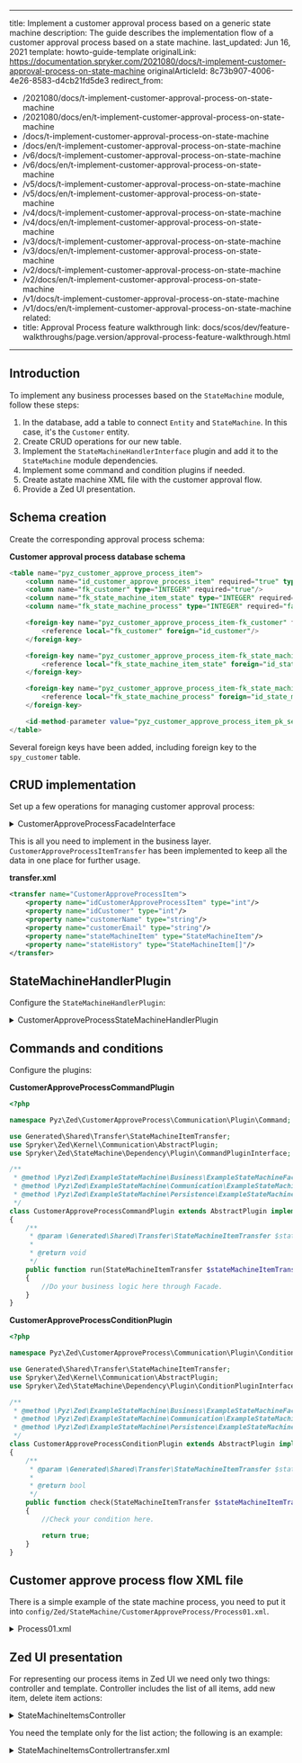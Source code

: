   
---
title: Implement a customer approval process based on a generic state machine
description: The guide describes the implementation flow of a customer approval process based on a state machine.
last_updated: Jun 16, 2021
template: howto-guide-template
originalLink: https://documentation.spryker.com/2021080/docs/t-implement-customer-approval-process-on-state-machine
originalArticleId: 8c73b907-4006-4e26-8583-d4cb21fd5de3
redirect_from:
  - /2021080/docs/t-implement-customer-approval-process-on-state-machine
  - /2021080/docs/en/t-implement-customer-approval-process-on-state-machine
  - /docs/t-implement-customer-approval-process-on-state-machine
  - /docs/en/t-implement-customer-approval-process-on-state-machine
  - /v6/docs/t-implement-customer-approval-process-on-state-machine
  - /v6/docs/en/t-implement-customer-approval-process-on-state-machine
  - /v5/docs/t-implement-customer-approval-process-on-state-machine
  - /v5/docs/en/t-implement-customer-approval-process-on-state-machine
  - /v4/docs/t-implement-customer-approval-process-on-state-machine
  - /v4/docs/en/t-implement-customer-approval-process-on-state-machine
  - /v3/docs/t-implement-customer-approval-process-on-state-machine
  - /v3/docs/en/t-implement-customer-approval-process-on-state-machine
  - /v2/docs/t-implement-customer-approval-process-on-state-machine
  - /v2/docs/en/t-implement-customer-approval-process-on-state-machine
  - /v1/docs/t-implement-customer-approval-process-on-state-machine
  - /v1/docs/en/t-implement-customer-approval-process-on-state-machine
related:
  - title: Approval Process feature walkthrough
    link: docs/scos/dev/feature-walkthroughs/page.version/approval-process-feature-walkthrough.html
---

## Introduction

To implement any business processes based on the `StateMachine` module, follow these steps:

1. In the database, add a table to connect `Entity` and `StateMachine`. In this case, it's the `Customer` entity.
2. Create CRUD operations for our new table.
3. Implement the `StateMachineHandlerInterface` plugin and add it to the `StateMachine` module dependencies.
4. Implement some command and condition plugins if needed.
5. Create astate machine XML file with the customer approval flow.
6. Provide a Zed UI presentation.

## Schema creation

Create the corresponding approval process schema:

**Customer approval process database schema**

```sql
<table name="pyz_customer_approve_process_item">
    <column name="id_customer_approve_process_item" required="true" type="INTEGER" autoIncrement="true" primaryKey="true"/>
    <column name="fk_customer" type="INTEGER" required="true"/>
    <column name="fk_state_machine_item_state" type="INTEGER" required="false"/>
    <column name="fk_state_machine_process" type="INTEGER" required="false"/>

    <foreign-key name="pyz_customer_approve_process_item-fk_customer" foreignTable="spy_customer">
        <reference local="fk_customer" foreign="id_customer"/>
    </foreign-key>

    <foreign-key name="pyz_customer_approve_process_item-fk_state_machine_item_state" foreignTable="spy_state_machine_item_state">
        <reference local="fk_state_machine_item_state" foreign="id_state_machine_item_state"/>
    </foreign-key>

    <foreign-key name="pyz_customer_approve_process_item-fk_state_machine_process" foreignTable="spy_state_machine_process">
        <reference local="fk_state_machine_process" foreign="id_state_machine_process"/>
    </foreign-key>

    <id-method-parameter value="pyz_customer_approve_process_item_pk_seq"/>
</table>
```

Several foreign keys have been added, including foreign key to the `spy_customer` table.

## CRUD implementation

Set up a few operations for managing customer approval process:

<details><summary markdown='span'>CustomerApproveProcessFacadeInterface</summary>

```php
<?php

namespace Pyz\Zed\CustomerApproveProcess\Business;

use Generated\Shared\Transfer\CustomerApproveProcessItemTransfer;
use Generated\Shared\Transfer\CustomerTransfer;
use Generated\Shared\Transfer\StateMachineItemTransfer;

interface CustomerApproveProcessFacadeInterface
{
    /**
     * Retrieves all our approve process items. Used for Zed UI presentation.
     *
     * @return \Generated\Shared\Transfer\CustomerApproveProcessItemTransfer[]
     */
    public function getAllCustomerApproveProcessItems(): array;

    /**
     * Retrieves approve process items by state ids. Used in `StateMachineHandlerPlugin`.
     *
     * @param int[] $stateIds
     *
     * @return \Generated\Shared\Transfer\CustomerApproveProcessItemTransfer[]
     */
    public function getCustomerApproveProcessItemsByStateIds(array $stateIds = []): array;

    /**
     * Creates `SpyCustomerApproveProcessItem` entity based on `CustomerTransfer` (only customer ID is used) and saves it into DB.
     *
     * @param \Generated\Shared\Transfer\CustomerTransfer $customerTransfer
     *
     * @return \Generated\Shared\Transfer\CustomerApproveProcessItemTransfer
     */
    public function createCustomerApproveProcessStateMachineItem(CustomerTransfer $customerTransfer): CustomerApproveProcessItemTransfer;

    /**
     * Updates `SpyCustomerApproveProcessItem` entity and saves it into DB. Used when we moving item through state machine.
     *
     * @param \Generated\Shared\Transfer\StateMachineItemTransfer $stateMachineItemTransfer
     *
     * @return \Generated\Shared\Transfer\CustomerApproveProcessItemTransfer
     */
    public function updateCustomerApproveProcessStateMachineItem(StateMachineItemTransfer $stateMachineItemTransfer): CustomerApproveProcessItemTransfer;

    /**
     * Deletes `SpyCustomerApproveProcessItem` entity from DB.
     *
     * @param int $customerApproveProcessItemId
     *
     * @return void
     */
    public function deleteCustomerApproveProcessStateMachineItem(int $customerApproveProcessItemId): void;
}
```

</details>

This is all you need to implement in the business layer.
`CustomerApproveProcessItemTransfer` has been implemented to keep all the data in one place for further usage.

**transfer.xml**

```xml
<transfer name="CustomerApproveProcessItem">
    <property name="idCustomerApproveProcessItem" type="int"/>
    <property name="idCustomer" type="int"/>
    <property name="customerName" type="string"/>
    <property name="customerEmail" type="string"/>
    <property name="stateMachineItem" type="StateMachineItem"/>
    <property name="stateHistory" type="StateMachineItem[]"/>
</transfer>
```

## StateMachineHandlerPlugin

Configure the `StateMachineHandlerPlugin`:

<details><summary markdown='span'>CustomerApproveProcessStateMachineHandlerPlugin</summary>

```php
<?php

namespace Pyz\Zed\CustomerApproveProcess\Communication\Plugin;

use Generated\Shared\Transfer\StateMachineItemTransfer;
use Pyz\Zed\CustomerApproveProcess\Communication\Plugin\Command\CustomerApproveProcessCommandPlugin;
use Pyz\Zed\CustomerApproveProcess\Communication\Plugin\Condition\CustomerApproveProcessConditionPlugin;
use Spryker\Zed\Kernel\Communication\AbstractPlugin;
use Spryker\Zed\StateMachine\Dependency\Plugin\StateMachineHandlerInterface;

/**
 * @method \Pyz\Zed\CustomerApproveProcess\Business\CustomerApproveProcessFacadeInterface getFacade()
 */
class CustomerApproveProcessStateMachineHandlerPlugin extends AbstractPlugin implements StateMachineHandlerInterface
{
    /**
     * List of command plugins for this state machine for all processes.
     *
     * @return \Spryker\Zed\StateMachine\Dependency\Plugin\CommandPluginInterface[]
     */
    public function getCommandPlugins(): array
    {
        return [
            'CustomerApproveProcess/CustomerApproveProcessCommand' => new CustomerApproveProcessCommandPlugin(),
        ];
    }

    /**
     * List of condition plugins for this state machine for all processes.
     *
     * @return \Spryker\Zed\StateMachine\Dependency\Plugin\ConditionPluginInterface[]
     */
    public function getConditionPlugins(): array
    {
        return [
            'CustomerApproveProcess/CustomerApproveProcessCondition' => new CustomerApproveProcessConditionPlugin(),
        ];
    }

    /**
     * Name of state machine used by this handler.
     *
     * @return string
     */
    public function getStateMachineName(): string
    {
        return 'CustomerApproveProcess';
    }

    /**
     * List of active processes used for this state machine
     *
     * @return string[]
     */
    public function getActiveProcesses(): array
    {
        return [
            'Process01',
        ];
    }

    /**
     * Provide initial state name for item when state machine initialized. Using process name.
     *
     * @param string $processName
     *
     * @throws \InvalidArgumentException
     *
     * @return string
     */
    public function getInitialStateForProcess($processName): string
    {
        return 'new';
    }

    /**
     * This method is called when state of item was changed, client can create custom logic for example update it's related table with new state id/name.
     * StateMachineItemTransfer:identifier is ID of entity from implementor.
     *
     * @param \Generated\Shared\Transfer\StateMachineItemTransfer $stateMachineItemTransfer
     *
     * @return bool
     */
    public function itemStateUpdated(StateMachineItemTransfer $stateMachineItemTransfer): bool
    {
        $customerApproveProcessItemTransfer = $this->getFacade()
            ->updateCustomerApproveProcessStateMachineItem($stateMachineItemTransfer);

        if ($customerApproveProcessItemTransfer->getIdCustomerApproveProcessItem()) {
            return true;
        }

        return false;
    }

    /**
     * This method returns all list of StateMachineItemTransfer, with (identifier, IdStateMachineProcess, IdItemState)
     *
     * @param array $stateIds
     *
     * @return \Generated\Shared\Transfer\StateMachineItemTransfer[]
     */
    public function getStateMachineItemsByStateIds(array $stateIds = []): array
    {
        $customerApproveProcessItems = $this->getFacade()->getCustomerApproveProcessItemsByStateIds($stateIds);
        $stateMachineItems = [];
        foreach ($customerApproveProcessItems as $customerApproveProcessItem) {
            $stateMachineItems[] = $customerApproveProcessItem->getStateMachineItem();
        }

        return $stateMachineItems;
    }
}
```

</details>

## Commands and conditions

Configure the plugins:

**CustomerApproveProcessCommandPlugin**

```php
<?php

namespace Pyz\Zed\CustomerApproveProcess\Communication\Plugin\Command;

use Generated\Shared\Transfer\StateMachineItemTransfer;
use Spryker\Zed\Kernel\Communication\AbstractPlugin;
use Spryker\Zed\StateMachine\Dependency\Plugin\CommandPluginInterface;

/**
 * @method \Pyz\Zed\ExampleStateMachine\Business\ExampleStateMachineFacade getFacade()
 * @method \Pyz\Zed\ExampleStateMachine\Communication\ExampleStateMachineCommunicationFactory getFactory()
 * @method \Pyz\Zed\ExampleStateMachine\Persistence\ExampleStateMachineQueryContainerInterface getQueryContainer()
 */
class CustomerApproveProcessCommandPlugin extends AbstractPlugin implements CommandPluginInterface
{
    /**
     * @param \Generated\Shared\Transfer\StateMachineItemTransfer $stateMachineItemTransfer
     *
     * @return void
     */
    public function run(StateMachineItemTransfer $stateMachineItemTransfer): void
    {
        //Do your business logic here through Facade.
    }
}
```

**CustomerApproveProcessConditionPlugin**

```php
<?php

namespace Pyz\Zed\CustomerApproveProcess\Communication\Plugin\Condition;

use Generated\Shared\Transfer\StateMachineItemTransfer;
use Spryker\Zed\Kernel\Communication\AbstractPlugin;
use Spryker\Zed\StateMachine\Dependency\Plugin\ConditionPluginInterface;

/**
 * @method \Pyz\Zed\ExampleStateMachine\Business\ExampleStateMachineFacade getFacade()
 * @method \Pyz\Zed\ExampleStateMachine\Communication\ExampleStateMachineCommunicationFactory getFactory()
 * @method \Pyz\Zed\ExampleStateMachine\Persistence\ExampleStateMachineQueryContainerInterface getQueryContainer()
 */
class CustomerApproveProcessConditionPlugin extends AbstractPlugin implements ConditionPluginInterface
{
    /**
     * @param \Generated\Shared\Transfer\StateMachineItemTransfer $stateMachineItemTransfer
     *
     * @return bool
     */
    public function check(StateMachineItemTransfer $stateMachineItemTransfer): bool
    {
        //Check your condition here.

        return true;
    }
}
```

## Customer approve process flow XML file

There is a simple example of the state machine process, you need to put it into `config/Zed/StateMachine/CustomerApproveProcess/Process01.xml`.

<details><summary markdown='span'>Process01.xml</summary>

```xml
<?xml version="1.0"?>
<statemachine
    xmlns="spryker:state-machine-01"
    xmlns:xsi="http://www.w3.org/2001/XMLSchema-instance"
    xsi:schemaLocation="spryker:state-machine-01 http://static.spryker.com/state-machine-01.xsd">

    <process name="Process01" main="true">

        <states>
            <state name="new" />
            <state name="waiting for approve" />
            <state name="approved" />
            <state name="declined" />
            <state name="closed" />
        </states>

        <events>
            <event name="ask for approve" onEnter="true" command="CustomerApproveProcess/CustomerApproveProcessCommand" />
            <event name="approve" manual="true" command="CustomerApproveProcess/CustomerApproveProcessCommand" />
            <event name="decline" manual="true" command="CustomerApproveProcess/CustomerApproveProcessCommand" />
            <event name="close" manual="true" command="CustomerApproveProcess/CustomerApproveProcessCommand" />
        </events>

        <transitions>
            <transition happy="true">
                <source>new</source>
                <target>waiting for approve</target>
                <event>ask for approve</event>
            </transition>

            <transition happy="true" condition="CustomerApproveProcess/CustomerApproveProcessCondition">
                <source>waiting for approve</source>
                <target>approved</target>
                <event>approve</event>
            </transition>

            <transition>
                <source>waiting for approve</source>
                <target>declined</target>
                <event>decline</event>
            </transition>

            <transition happy="true">
                <source>approved</source>
                <target>closed</target>
                <event>close</event>
            </transition>

            <transition>
                <source>declined</source>
                <target>closed</target>
                <event>close</event>
            </transition>

        </transitions>

    </process>

</statemachine>
```

</details>

## Zed UI presentation

For representing our process items in Zed UI we need only two things: controller and template.
Controller includes the list of all items, add new item, delete item actions:

<details><summary markdown='span'>StateMachineItemsController</summary>

```php
<?php

namespace Pyz\Zed\CustomerApproveProcess\Communication\Controller;

use Generated\Shared\Transfer\CustomerTransfer;
use Spryker\Zed\Kernel\Communication\Controller\AbstractController;
use Spryker\Zed\StateMachine\Business\StateMachineFacadeInterface;
use Symfony\Component\HttpFoundation\RedirectResponse;
use Symfony\Component\HttpFoundation\Request;

/**
 * @method \Pyz\Zed\CustomerApproveProcess\Communication\CustomerApproveProcessCommunicationFactory getFactory()
 * @method \Pyz\Zed\CustomerApproveProcess\Business\CustomerApproveProcessFacadeInterface getFacade()
 */
class StateMachineItemsController extends AbstractController
{
    /**
     * @return array
     */
    public function listAction(): array
    {
        $customerApproveProcessStateItems = $this->getFacade()
            ->getAllCustomerApproveProcessItems();

        $processedStateMachineItems = $this->getStateMachineFacade()
            ->getProcessedStateMachineItems(
                $this->getStateMachineItems($customerApproveProcessStateItems)
            );

        $manualEvents = $this->getStateMachineFacade()
            ->getManualEventsForStateMachineItems($processedStateMachineItems);

        return [
            'customerApproveProcessItems' => $customerApproveProcessStateItems,
            'manualEvents' => $manualEvents,
            'stateMachineItems' => $this->createCustomerApproveProcessItemsLookupTable($processedStateMachineItems),
        ];
    }

    /**
     * @return \Symfony\Component\HttpFoundation\RedirectResponse
     */
    public function addItemAction(): RedirectResponse
    {
        $customerTransfer = (new CustomerTransfer())
            ->setIdCustomer(mt_rand(1, 26));

        $this->getFacade()->createCustomerApproveProcessStateMachineItem($customerTransfer);

        return $this->redirectResponse('/customer-approve-process/state-machine-items/list');
    }

    /**
     * @param \Symfony\Component\HttpFoundation\Request $request
     *
     * @return \Symfony\Component\HttpFoundation\RedirectResponse
     */
    public function deleteItemAction(Request $request): RedirectResponse
    {
        $idCustomerApproveProcessItem = $this->castId($request->query->get('id'));
        $this->getFacade()->deleteCustomerApproveProcessStateMachineItem($idCustomerApproveProcessItem);

        return $this->redirectResponse('/customer-approve-process/state-machine-items/list');
    }

    /**
     * @param \Generated\Shared\Transfer\CustomerApproveProcessItemTransfer[] $customerApproveProcessStateItems
     *
     * @return \Generated\Shared\Transfer\StateMachineItemTransfer[]
     */
    protected function getStateMachineItems(array $customerApproveProcessStateItems): array
    {
        $stateMachineItems = [];
        foreach ($customerApproveProcessStateItems as $customerApproveProcessStateItem) {
            $stateMachineItems[] = $customerApproveProcessStateItem->getStateMachineItem();
        }

        return $stateMachineItems;
    }

    /**
     * @param \Generated\Shared\Transfer\StateMachineItemTransfer[] $stateMachineItems
     *
     * @return \Generated\Shared\Transfer\StateMachineItemTransfer[]
     */
    protected function createCustomerApproveProcessItemsLookupTable(array $stateMachineItems): array
    {
        $lookupIndex = [];
        foreach ($stateMachineItems as $stateMachineItemTransfer) {
            $lookupIndex[$stateMachineItemTransfer->getIdentifier()] = $stateMachineItemTransfer;
        }

        return $lookupIndex;
    }

    /**
     * @return \Spryker\Zed\StateMachine\Business\StateMachineFacadeInterface
     */
    protected function getStateMachineFacade(): StateMachineFacadeInterface
    {
        return $this->getFactory()->getStateMachineFacade();
    }
}
```

</details>

You need the template only for the list action; the following is an example:

<details><summary markdown='span'>StateMachineItemsControllertransfer.xml</summary>

```twig
{% raw %}{%{% endraw %} extends '@Cms/Layout/layout.twig' {% raw %}%}{% endraw %}

{% raw %}{%{% endraw %} set widget_title = 'Customer Approve Process State Machine' {% raw %}%}{% endraw %}

{% raw %}{%{% endraw %} block head_title widget_title {% raw %}%}{% endraw %}
{% raw %}{%{% endraw %} block section_title widget_title {% raw %}%}{% endraw %}

{% raw %}{%{% endraw %} block content {% raw %}%}{% endraw %}
    <a href="/customer-approve-process/state-machine-items/add-item">Add item</a>  <br />
    <table class="table table-striped table-bordered table-hover gui-table-data dataTable">
        <tr>
            <th>Id</th>
            <th>Customer Name</th>
            <th>Customer Email</th>
            <th>State Machine Name</th>
            <th>Process Name</th>
            <th>State</th>
            <th>Trigger</th>
            <td>Action</td>
        </tr>
    {% raw %}{%{% endraw %} for customerApproveProcessItem in customerApproveProcessItems {% raw %}%}{% endraw %}
        <tr>
            <td>{% raw %}{{{% endraw %} customerApproveProcessItem.idCustomerApproveProcessItem {% raw %}}}{% endraw %}</td>
            <td>
                <a href="{% raw %}{{{% endraw %} url('/customer/view', { 'id-customer' : customerApproveProcessItem.idCustomer }) {% raw %}}}{% endraw %}">
                    {% raw %}{{{% endraw %} customerApproveProcessItem.customerName {% raw %}}}{% endraw %}
                </a>
            </td>
            <td>{% raw %}{{{% endraw %} customerApproveProcessItem.customerEmail {% raw %}}}{% endraw %}</td>
            <td>{% raw %}{{{% endraw %} customerApproveProcessItem.stateMachineItem.stateMachineName {% raw %}}}{% endraw %}</td>
            <td>{% raw %}{{{% endraw %} customerApproveProcessItem.stateMachineItem.processName {% raw %}}}{% endraw %}</td>
            <td>
                {% raw %}{%{% endraw %} if stateMachineItems | length > 0 and stateMachineItems[customerApproveProcessItem.idCustomerApproveProcessItem] is defined {% raw %}%}{% endraw %}
                    <a href="{% raw %}{{{% endraw %} url(
                      '/state-machine/graph/drawItem',
                      {
                          process: stateMachineItems[customerApproveProcessItem.idCustomerApproveProcessItem].getProcessName,
                          'state-machine': stateMachineItems[customerApproveProcessItem.idCustomerApproveProcessItem].getStateMachineName,
                          'highlight-state' : stateMachineItems[customerApproveProcessItem.idCustomerApproveProcessItem].getStateName
                      }) {% raw %}}}{% endraw %}"
                    >
                        {% raw %}{{{% endraw %} stateMachineItems[customerApproveProcessItem.idCustomerApproveProcessItem].getStateName {% raw %}}}{% endraw %}
                    </a>
                {% raw %}{%{% endraw %} endif {% raw %}%}{% endraw %}
                {% raw %}{%{% endraw %} if customerApproveProcessItem.stateHistory | length > 1 {% raw %}%}{% endraw %}
                    <div id="history_details_{% raw %}{{{% endraw %} customerApproveProcessItem.idCustomerApproveProcessItem {% raw %}}}{% endraw %}">
                        {% raw %}{%{% endraw %} for stateHistory in customerApproveProcessItem.stateHistory | slice(1) {% raw %}%}{% endraw %}
                            <div>{% raw %}{{{% endraw %} stateHistory.stateName {% raw %}}}{% endraw %} ({% raw %}{{{% endraw %} stateHistory.createdAt | formatDateTime {% raw %}}}{% endraw %})</div>
                        {% raw %}{%{% endraw %} endfor {% raw %}%}{% endraw %}
                    </div>
                {% raw %}{%{% endraw %} endif {% raw %}%}{% endraw %}
            </td>
            <td>
                {% raw %}{%{% endraw %} if manualEvents | length > 0 and manualEvents[customerApproveProcessItem.idCustomerApproveProcessItem] is defined {% raw %}%}{% endraw %}
                    {% raw %}{%{% endraw %} for event in manualEvents[customerApproveProcessItem.idCustomerApproveProcessItem] {% raw %}%}{% endraw %}
                        <a class="btn btn-primary btn-sm trigger-order-single-event"
                           href="{% raw %}{{{% endraw %} url('/state-machine/trigger/trigger-event',
                           {
                               'event' : event,
                               'identifier': customerApproveProcessItem.idCustomerApproveProcessItem,
                               'id-state' : customerApproveProcessItem.stateMachineItem.idItemState,
                               redirect : '/customer-approve-process/state-machine-items/list'
                           }) {% raw %}}}{% endraw %}"
                        >
                            {% raw %}{{{% endraw %} event {% raw %}}}{% endraw %}
                        </a>
                    {% raw %}{%{% endraw %} endfor {% raw %}%}{% endraw %}
                {% raw %}{%{% endraw %} else -{% raw %}%}{% endraw %}
                    No manual events
                {% raw %}{%{% endraw %}- endif {% raw %}%}{% endraw %}
            </td>
            <td>
                <a href="{% raw %}{{{% endraw %} url('/customer-approve-process/state-machine-items/delete-item', { ID : customerApproveProcessItem.idCustomerApproveProcessItem }) {% raw %}}}{% endraw %}">
                    Delete
                </a>
            </td>
        </tr>
    {% raw %}{%{% endraw %} endfor {% raw %}%}{% endraw %}
    </table>
{% raw %}{%{% endraw %} endblock {% raw %}%}{% endraw %}
```

</details>
